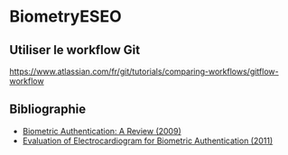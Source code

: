 # BiometryESEO

## Utiliser le workflow Git
https://www.atlassian.com/fr/git/tutorials/comparing-workflows/gitflow-workflow

## Bibliographie
- [Biometric Authentication: A Review (2009)](https://www.biometrie-online.net/images/stories/dossiers/generalites/International-Journal-of-u-and-e-Service-Science-and-Technology.pdf)
- [Evaluation of Electrocardiogram for Biometric Authentication (2011)](https://www.scirp.org/pdf/JIS20120100004_57389606.pdf)
